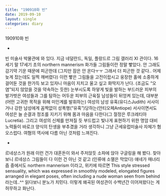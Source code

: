 ```yaml
---
title: "190910화 빈"
date: 2019-09-10
layout: single
categories: diary
---
```


190910화 빈

-

빈 미술사 박물관에 와 있다. 지금 네덜란드, 독일, 플랑드르 그림 갤러리 XI 관이다. 16세기 말 17세기 초의 northern mannerism 화가들 그림들이란 정말 빻았다. 안 그래도 감기약 기운 때문에 피곤한데 (그치만 잠은 안 온다ㅜㅜ 그래서 더 피곤한 것 같다.. 어제 늦게 잤는데도 일찍 깨버렸다) 이런 빻은 그림들을 고전이랍시고 웅장한 홀에 소중하게 걸어둔 것을 한가득 보고 있자니 마음이 지치고 울고 싶고 화딱지가 난다. (조금도 “오염”되지 않았을 것을 약속하는 듯한) 눈부시도록 하얗게 빛을 발하는 부드러운 피부의 발가벗은 여성들과 그를 탐하는 어두운 피부의 근육질 남성들이 뒤엉켜 있는데, 대부분 (어떤 고귀한 목적을 위해 미인계를 발휘하는) 여성의 남성 유혹(유디스Judith) 서사이거나 강한 남성에게 꼼짝없이 성폭행(“유혹”)당하는(안티오페Antiope) 서사이면서도 여성은 늘 순결과 정조를 지키기 위해 몸과 마음을 다한다(그 절정은 루크레티아Lucretia). 그리고 여성의 신체를 만져질 듯 부드럽고 빛나게 표현하기 위한 명암 대비 노력들이 바로크 양식의 탄생을 부추겼을 거라 생각하니 그냥 근세유럽미술사 자체가 혐오스럽다. 여혐의 역사에 다름 아닌 것처럼 느껴진다.

-

르네상스가 원래 이런 건가 대혼돈이 와서 주저앉듯 소파에 앉아 구글링을 해 봤다. 찾아보니 르네상스 그림들이 다 이런 건 아닌 것 같고 (인류애 소멸은 막았다) 얘네가 매너리즘 중에서도 northern mannerism 이라고, 위키에 따르면 This style stressed sensuality, which was expressed in smoothly modeled, elongated figures arranged in elegant poses, often including a nude woman seen from behind 라는데..^^ 읽다보니 분노가 치민다. 이렇게 왜곡된 여성관이 수백년간 이어져왔다는 게 허무하고 화난다.
